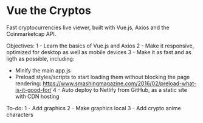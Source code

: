 # Vue the Cryptos
Fast cryptocurrencies live viewer, built with Vue.js, Axios and the Coinmarketcap API.

Objectives:
1 - Learn the basics of Vue.js and Axios
2 - Make it responsive, optimized for desktop as well as mobile devices
3 - Make it as fast and as ligth as possible, including:
- Minify the main app.js
- Preload styles/scripts to start loading them without blocking the page rendering:
https://www.smashingmagazine.com/2016/02/preload-what-is-it-good-for/
4 - Auto deploy to Netlify from GitHub, as a static site with CDN hosting

To-do:
1 - Add graphics
2 - Make graphics local
3 - Add crypto anime characters

